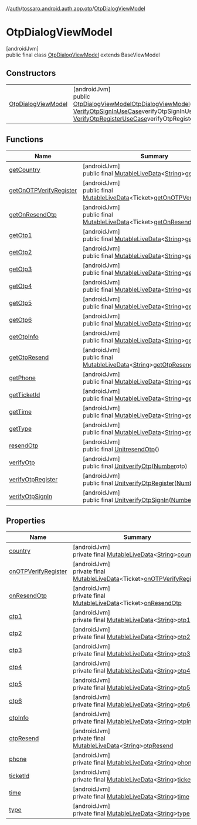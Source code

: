 //[auth](../../../index.md)/[tossaro.android.auth.app.otp](../index.md)/[OtpDialogViewModel](index.md)

# OtpDialogViewModel

[androidJvm]\
public final class [OtpDialogViewModel](index.md) extends BaseViewModel

## Constructors

| | |
|---|---|
| [OtpDialogViewModel](-otp-dialog-view-model.md) | [androidJvm]<br>public [OtpDialogViewModel](index.md)[OtpDialogViewModel](-otp-dialog-view-model.md)([CheckPhoneUseCase](../../tossaro.android.auth.domain.user.usecase/-check-phone-use-case/index.md)checkPhoneUseCase, [VerifyOtpSignInUseCase](../../tossaro.android.auth.domain.user.usecase/-verify-otp-sign-in-use-case/index.md)verifyOtpSignInUseCase, [VerifyOtpRegisterUseCase](../../tossaro.android.auth.domain.user.usecase/-verify-otp-register-use-case/index.md)verifyOtpRegisterUseCase) |

## Functions

| Name | Summary |
|---|---|
| [getCountry](get-country.md) | [androidJvm]<br>public final [MutableLiveData](https://developer.android.com/reference/kotlin/androidx/lifecycle/MutableLiveData.html)&lt;[String](https://developer.android.com/reference/kotlin/java/lang/String.html)&gt;[getCountry](get-country.md)() |
| [getOnOTPVerifyRegister](get-on-o-t-p-verify-register.md) | [androidJvm]<br>public final [MutableLiveData](https://developer.android.com/reference/kotlin/androidx/lifecycle/MutableLiveData.html)&lt;Ticket&gt;[getOnOTPVerifyRegister](get-on-o-t-p-verify-register.md)() |
| [getOnResendOtp](get-on-resend-otp.md) | [androidJvm]<br>public final [MutableLiveData](https://developer.android.com/reference/kotlin/androidx/lifecycle/MutableLiveData.html)&lt;Ticket&gt;[getOnResendOtp](get-on-resend-otp.md)() |
| [getOtp1](get-otp1.md) | [androidJvm]<br>public final [MutableLiveData](https://developer.android.com/reference/kotlin/androidx/lifecycle/MutableLiveData.html)&lt;[String](https://developer.android.com/reference/kotlin/java/lang/String.html)&gt;[getOtp1](get-otp1.md)() |
| [getOtp2](get-otp2.md) | [androidJvm]<br>public final [MutableLiveData](https://developer.android.com/reference/kotlin/androidx/lifecycle/MutableLiveData.html)&lt;[String](https://developer.android.com/reference/kotlin/java/lang/String.html)&gt;[getOtp2](get-otp2.md)() |
| [getOtp3](get-otp3.md) | [androidJvm]<br>public final [MutableLiveData](https://developer.android.com/reference/kotlin/androidx/lifecycle/MutableLiveData.html)&lt;[String](https://developer.android.com/reference/kotlin/java/lang/String.html)&gt;[getOtp3](get-otp3.md)() |
| [getOtp4](get-otp4.md) | [androidJvm]<br>public final [MutableLiveData](https://developer.android.com/reference/kotlin/androidx/lifecycle/MutableLiveData.html)&lt;[String](https://developer.android.com/reference/kotlin/java/lang/String.html)&gt;[getOtp4](get-otp4.md)() |
| [getOtp5](get-otp5.md) | [androidJvm]<br>public final [MutableLiveData](https://developer.android.com/reference/kotlin/androidx/lifecycle/MutableLiveData.html)&lt;[String](https://developer.android.com/reference/kotlin/java/lang/String.html)&gt;[getOtp5](get-otp5.md)() |
| [getOtp6](get-otp6.md) | [androidJvm]<br>public final [MutableLiveData](https://developer.android.com/reference/kotlin/androidx/lifecycle/MutableLiveData.html)&lt;[String](https://developer.android.com/reference/kotlin/java/lang/String.html)&gt;[getOtp6](get-otp6.md)() |
| [getOtpInfo](get-otp-info.md) | [androidJvm]<br>public final [MutableLiveData](https://developer.android.com/reference/kotlin/androidx/lifecycle/MutableLiveData.html)&lt;[String](https://developer.android.com/reference/kotlin/java/lang/String.html)&gt;[getOtpInfo](get-otp-info.md)() |
| [getOtpResend](get-otp-resend.md) | [androidJvm]<br>public final [MutableLiveData](https://developer.android.com/reference/kotlin/androidx/lifecycle/MutableLiveData.html)&lt;[String](https://developer.android.com/reference/kotlin/java/lang/String.html)&gt;[getOtpResend](get-otp-resend.md)() |
| [getPhone](get-phone.md) | [androidJvm]<br>public final [MutableLiveData](https://developer.android.com/reference/kotlin/androidx/lifecycle/MutableLiveData.html)&lt;[String](https://developer.android.com/reference/kotlin/java/lang/String.html)&gt;[getPhone](get-phone.md)() |
| [getTicketId](get-ticket-id.md) | [androidJvm]<br>public final [MutableLiveData](https://developer.android.com/reference/kotlin/androidx/lifecycle/MutableLiveData.html)&lt;[String](https://developer.android.com/reference/kotlin/java/lang/String.html)&gt;[getTicketId](get-ticket-id.md)() |
| [getTime](get-time.md) | [androidJvm]<br>public final [MutableLiveData](https://developer.android.com/reference/kotlin/androidx/lifecycle/MutableLiveData.html)&lt;[String](https://developer.android.com/reference/kotlin/java/lang/String.html)&gt;[getTime](get-time.md)() |
| [getType](get-type.md) | [androidJvm]<br>public final [MutableLiveData](https://developer.android.com/reference/kotlin/androidx/lifecycle/MutableLiveData.html)&lt;[String](https://developer.android.com/reference/kotlin/java/lang/String.html)&gt;[getType](get-type.md)() |
| [resendOtp](resend-otp.md) | [androidJvm]<br>public final [Unit](https://kotlinlang.org/api/latest/jvm/stdlib/kotlin/-unit/index.html)[resendOtp](resend-otp.md)() |
| [verifyOtp](verify-otp.md) | [androidJvm]<br>public final [Unit](https://kotlinlang.org/api/latest/jvm/stdlib/kotlin/-unit/index.html)[verifyOtp](verify-otp.md)([Number](https://developer.android.com/reference/kotlin/java/lang/Number.html)otp) |
| [verifyOtpRegister](verify-otp-register.md) | [androidJvm]<br>public final [Unit](https://kotlinlang.org/api/latest/jvm/stdlib/kotlin/-unit/index.html)[verifyOtpRegister](verify-otp-register.md)([Number](https://developer.android.com/reference/kotlin/java/lang/Number.html)otp) |
| [verifyOtpSignIn](verify-otp-sign-in.md) | [androidJvm]<br>public final [Unit](https://kotlinlang.org/api/latest/jvm/stdlib/kotlin/-unit/index.html)[verifyOtpSignIn](verify-otp-sign-in.md)([Number](https://developer.android.com/reference/kotlin/java/lang/Number.html)otp) |

## Properties

| Name | Summary |
|---|---|
| [country](index.md#-1249751944%2FProperties%2F1695297054) | [androidJvm]<br>private final [MutableLiveData](https://developer.android.com/reference/kotlin/androidx/lifecycle/MutableLiveData.html)&lt;[String](https://developer.android.com/reference/kotlin/java/lang/String.html)&gt;[country](index.md#-1249751944%2FProperties%2F1695297054) |
| [onOTPVerifyRegister](index.md#-414806874%2FProperties%2F1695297054) | [androidJvm]<br>private final [MutableLiveData](https://developer.android.com/reference/kotlin/androidx/lifecycle/MutableLiveData.html)&lt;Ticket&gt;[onOTPVerifyRegister](index.md#-414806874%2FProperties%2F1695297054) |
| [onResendOtp](index.md#-92102115%2FProperties%2F1695297054) | [androidJvm]<br>private final [MutableLiveData](https://developer.android.com/reference/kotlin/androidx/lifecycle/MutableLiveData.html)&lt;Ticket&gt;[onResendOtp](index.md#-92102115%2FProperties%2F1695297054) |
| [otp1](index.md#1775563302%2FProperties%2F1695297054) | [androidJvm]<br>private final [MutableLiveData](https://developer.android.com/reference/kotlin/androidx/lifecycle/MutableLiveData.html)&lt;[String](https://developer.android.com/reference/kotlin/java/lang/String.html)&gt;[otp1](index.md#1775563302%2FProperties%2F1695297054) |
| [otp2](index.md#1806583109%2FProperties%2F1695297054) | [androidJvm]<br>private final [MutableLiveData](https://developer.android.com/reference/kotlin/androidx/lifecycle/MutableLiveData.html)&lt;[String](https://developer.android.com/reference/kotlin/java/lang/String.html)&gt;[otp2](index.md#1806583109%2FProperties%2F1695297054) |
| [otp3](index.md#1837602916%2FProperties%2F1695297054) | [androidJvm]<br>private final [MutableLiveData](https://developer.android.com/reference/kotlin/androidx/lifecycle/MutableLiveData.html)&lt;[String](https://developer.android.com/reference/kotlin/java/lang/String.html)&gt;[otp3](index.md#1837602916%2FProperties%2F1695297054) |
| [otp4](index.md#1868622723%2FProperties%2F1695297054) | [androidJvm]<br>private final [MutableLiveData](https://developer.android.com/reference/kotlin/androidx/lifecycle/MutableLiveData.html)&lt;[String](https://developer.android.com/reference/kotlin/java/lang/String.html)&gt;[otp4](index.md#1868622723%2FProperties%2F1695297054) |
| [otp5](index.md#1899642530%2FProperties%2F1695297054) | [androidJvm]<br>private final [MutableLiveData](https://developer.android.com/reference/kotlin/androidx/lifecycle/MutableLiveData.html)&lt;[String](https://developer.android.com/reference/kotlin/java/lang/String.html)&gt;[otp5](index.md#1899642530%2FProperties%2F1695297054) |
| [otp6](index.md#1930662337%2FProperties%2F1695297054) | [androidJvm]<br>private final [MutableLiveData](https://developer.android.com/reference/kotlin/androidx/lifecycle/MutableLiveData.html)&lt;[String](https://developer.android.com/reference/kotlin/java/lang/String.html)&gt;[otp6](index.md#1930662337%2FProperties%2F1695297054) |
| [otpInfo](index.md#490053365%2FProperties%2F1695297054) | [androidJvm]<br>private final [MutableLiveData](https://developer.android.com/reference/kotlin/androidx/lifecycle/MutableLiveData.html)&lt;[String](https://developer.android.com/reference/kotlin/java/lang/String.html)&gt;[otpInfo](index.md#490053365%2FProperties%2F1695297054) |
| [otpResend](index.md#2120134280%2FProperties%2F1695297054) | [androidJvm]<br>private final [MutableLiveData](https://developer.android.com/reference/kotlin/androidx/lifecycle/MutableLiveData.html)&lt;[String](https://developer.android.com/reference/kotlin/java/lang/String.html)&gt;[otpResend](index.md#2120134280%2FProperties%2F1695297054) |
| [phone](index.md#-592455200%2FProperties%2F1695297054) | [androidJvm]<br>private final [MutableLiveData](https://developer.android.com/reference/kotlin/androidx/lifecycle/MutableLiveData.html)&lt;[String](https://developer.android.com/reference/kotlin/java/lang/String.html)&gt;[phone](index.md#-592455200%2FProperties%2F1695297054) |
| [ticketId](index.md#-1561004315%2FProperties%2F1695297054) | [androidJvm]<br>private final [MutableLiveData](https://developer.android.com/reference/kotlin/androidx/lifecycle/MutableLiveData.html)&lt;[String](https://developer.android.com/reference/kotlin/java/lang/String.html)&gt;[ticketId](index.md#-1561004315%2FProperties%2F1695297054) |
| [time](index.md#-1818572897%2FProperties%2F1695297054) | [androidJvm]<br>private final [MutableLiveData](https://developer.android.com/reference/kotlin/androidx/lifecycle/MutableLiveData.html)&lt;[String](https://developer.android.com/reference/kotlin/java/lang/String.html)&gt;[time](index.md#-1818572897%2FProperties%2F1695297054) |
| [type](index.md#1285451730%2FProperties%2F1695297054) | [androidJvm]<br>private final [MutableLiveData](https://developer.android.com/reference/kotlin/androidx/lifecycle/MutableLiveData.html)&lt;[String](https://developer.android.com/reference/kotlin/java/lang/String.html)&gt;[type](index.md#1285451730%2FProperties%2F1695297054) |
